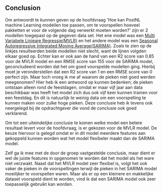 ## Conclusion

Om antwoordt te kunnen geven op de hoofdvraag 'Hoe kan PostNL machine Learning modellen toe passen, om te voorspellen hoeveel pakketten er voor de volgende dag verwerkt moeten worden?' zijn er 2 modellen toegepast op de gegeven data set. Het ene model was een [Multi Variabele Linieare Regressie(MVLR)](https://github.com/Emir-Acikgoz-50/Minor-Data-Science/blob/main/Notebook%20Bewijzen/visualisatie%20MVLR%201.PNG) en het andere model was een [Seasonal Autoregressive Integrated Moving Average(SARIMA)](https://github.com/Emir-Acikgoz-50/Minor-Data-Science/blob/main/Notebook%20Bewijzen/visualisatie%20sarima.PNG). Zoals te zien op de linkjes resulteerden beide modellen niet slecht, want de lijnen volgden elkaar goed op. Echter kan er ook aan de hand van een R2 score van 0.85 voor de MVLR model en een RMSE score van 155 voor de SARIMA model, geconcludeerd worden dat het om goed voorspelde modellen ging. Hierbij moet je veronderstellen dat een R2 score van 1 en een RMSE score van 0 perfect zijn. Maar toch vroeg ik me af waarom de pieken niet goed werden meegenomen? Hier heb ik een antwoord op kunnen bedenken; de pieken ontstaan alleen rond de feestdagen, omdat er maar vijf jaar aan data beschikbaar was heeft het model zich dus ook vijf keer kunnen trainen voor een feestdag. En dit is natuurlijk te weinig data om een voorspelling te kunnen maken voor zulke hoge pieken. Deze conclusie heb ik tevens ook neergelegd bij de opdrachtgever die vond de conclusie ook goed verklarend.

Om tot een uiteindelijke conclusie te komen welke model een betere resultaat levert voor de hoofdvraag, is er gekozen voor de MVLR model. De keuze hiervoor is gelegd omdat er in dit model meerdere features aan gekoppeld kunnen worden wat het model flexibeler maakt dan de SARIMA model.

Zelf ga ik mee met de door de groep vastgestelde conclusie, maar dient er wel de juiste features in opgenomen te worden dat het model als het ware niet verzwakt. Naast dat het MVLR model zeer flexibel is, volgt het ook vaker de pieken in de voorspellingen terwijl de pieken in het SARIMA model moeilijker te voorspellen waren. Maar als er op een kleinere en makkelijke dataset voorspeld dient te worden, vind ik dat een SARIMA model ook zeer toepasselijk gebruikt kan worden.
